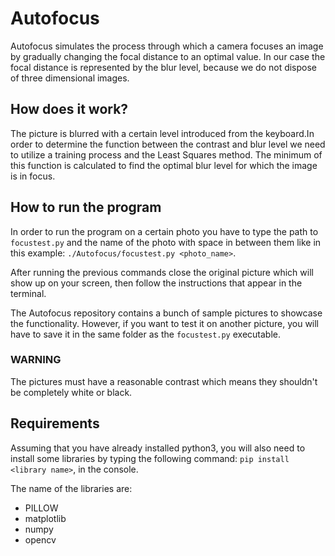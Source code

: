 # Autofocus

Autofocus simulates the process through which a camera focuses an image by gradually changing the focal distance to an optimal value. In our case the focal distance is represented by the blur level, because we do not dispose of three dimensional images.

## How does it work?

The picture is blurred with a certain level introduced from the keyboard.In order to determine the function between the contrast and blur level we need to utilize a training process and the Least Squares method. The minimum of this function is calculated to find the optimal blur level for which the image is in focus. 

## How to run the program

In order to run the program on a certain photo you have to type the path to ```focustest.py``` and the name of the photo with space in between them like in this example: ```./Autofocus/focustest.py <photo_name>```.

After running the previous commands close the original picture which will show up on your screen, then follow the instructions that appear in the terminal.

The Autofocus repository contains a bunch of sample pictures to showcase the functionality. However, if you want to test it on another picture, you will have to save it in the same folder as the ```focustest.py``` executable.

### WARNING
The pictures must have a reasonable contrast which means they shouldn't be completely white or black.

## Requirements

Assuming that you have already installed python3, you will also need to install some libraries by typing the following command: ```pip install <library name>```, in the console.

The name of the libraries are: 
- PILLOW 
- matplotlib
- numpy
- opencv

